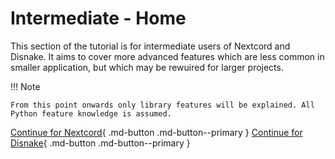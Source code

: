 # Intermediate - Home

This section of the tutorial is for intermediate users of Nextcord and Disnake. It aims to cover more advanced features which are less common in smaller application, but which may be rewuired for larger projects.

!!! Note

    From this point onwards only library features will be explained. All Python feature knowledge is assumed.

[Continue for Nextcord](/tutorial/intermediate/nextcord){ .md-button .md-button--primary }
[Continue for Disnake](/tutorial/intermediate/disnake){ .md-button .md-button--primary }
